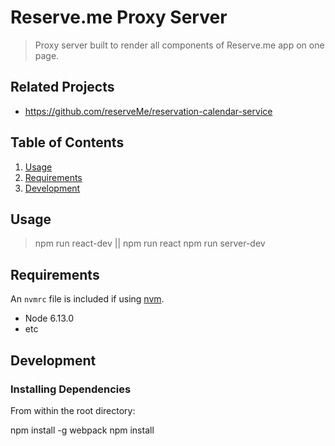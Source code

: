 # Reserve.me Proxy Server

> Proxy server built to render all components of Reserve.me app on one page.

## Related Projects

  - https://github.com/reserveMe/reservation-calendar-service

## Table of Contents

1. [Usage](#Usage)
1. [Requirements](#requirements)
1. [Development](#development)

## Usage

> npm run react-dev || npm run react
> npm run server-dev

## Requirements

An `nvmrc` file is included if using [nvm](https://github.com/creationix/nvm).

- Node 6.13.0
- etc

## Development

### Installing Dependencies

From within the root directory:

npm install -g webpack
npm install

